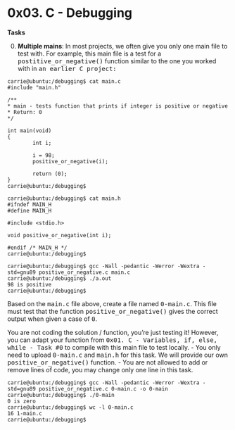 #	0x03. C - Debugging

**Tasks**

0. **Multiple mains**: In most projects, we often give you only one main file to test with. For example, this main file is a test for a <kbd>postitive_or_negative()</kbd> function similar to the one you worked with in <kbd>an earlier C project:</kbd>
```
carrie@ubuntu:/debugging$ cat main.c
#include "main.h"

/**
* main - tests function that prints if integer is positive or negative
* Return: 0
*/

int main(void)
{
        int i;

        i = 98;
        positive_or_negative(i);

        return (0);
}
carrie@ubuntu:/debugging$
```

```
carrie@ubuntu:/debugging$ cat main.h
#ifndef MAIN_H
#define MAIN_H

#include <stdio.h>

void positive_or_negative(int i);

#endif /* MAIN_H */
carrie@ubuntu:/debugging$ 
```

```
carrie@ubuntu:/debugging$ gcc -Wall -pedantic -Werror -Wextra -std=gnu89 positive_or_negative.c main.c
carrie@ubuntu:/debugging$ ./a.out
98 is positive
carrie@ubuntu:/debugging$
```
Based on the <kbd>main.c</kbd> file above, create a file named <kbd>0-main.c</kbd>. This file must test that the function <kbd>positive_or_negative()</kbd> gives the correct output when given a case of <kbd>0</kbd>.

You are not coding the solution / function, you’re just testing it! However, you can adapt your function from <kbd>0x01. C - Variables, if, else, while - Task #0</kbd> to compile with this main file to test locally.
	- You only need to upload <kbd>0-main.c</kbd> and <kbd>main.h</kbd> for this task. We will provide our own <kbd>positive_or_negative()</kbd> function.
	- You are not allowed to add or remove lines of code, you may change only one line in this task.
```
carrie@ubuntu:/debugging$ gcc -Wall -pedantic -Werror -Wextra -std=gnu89 positive_or_negative.c 0-main.c -o 0-main
carrie@ubuntu:/debugging$ ./0-main
0 is zero
carrie@ubuntu:/debugging$ wc -l 0-main.c
16 1-main.c
carrie@ubuntu:/debugging$ 
```


